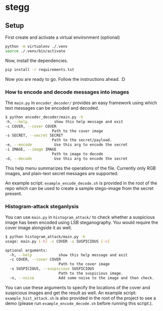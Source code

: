 # stegg

## Setup

First create and activate a virtual environment (optional)

```bash
python -m virtualenv ./.venv
source ./.venv/bin/activate
```

Now, install the dependencies.

```bash
pip install -r requirements.txt
```

Now you are ready to go. Follow the instructions ahead. :D

### How to encode and decode messages into images

The `main.py` in `encoder_decoder/` provides an easy framework using which text messages can be encoded and decoded.

```bash
$ python encoder_decoder/main.py -h
-h, --help            show this help message and exit
-c COVER, --cover COVER
                     Path to the cover image
-s SECRET, --secret SECRET
                     Path to the secret/payload.
-e, --encode          Use this arg to encode the secret
-i IMAGE, --image IMAGE
                     Path to image to decode
-d, --decode          Use this arg to encode the secret

```

This help menu summarizes the operations of the file. Currently only RGB images, and plain-text secret messages are supported.

An example script: `example_encode_decode.sh` is provided in the root of the repo which can be used to create a sample stego-image from the secret present.

### Histogram-attack steganlysis

You can use `main.py` in `histogram_attack/` to check whether a suspicious image has been encoded using LSB steganography. You would require the cover image alongside it as well.

```bash
$ python histogram_attack/main.py -h
usage: main.py [-h] -c COVER -s SUSPICIOUS [-n]

optional arguments:
  -h, --help            show this help message and exit
  -c COVER, --cover COVER
                        Path to the cover image
  -s SUSPICIOUS, --suspicious SUSPICIOUS
                        Path to the suspicious image.
  -n, --noise           Add some noise to the image and then check.
```

You can use these arguments to specify the locations of the cover and suspicious images and get the result as well. An example script: `example_hist_attack.sh` is also provided in the root of the project to see a demo (please run `example_encode_decode.sh` before running this script.).
